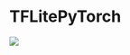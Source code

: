 # TFLitePyTorch

[![](http://img.youtube.com/vi/3XOwdP7Mv2Y/0.jpg)](http://www.youtube.com/watch?v=3XOwdP7Mv2Y "")

